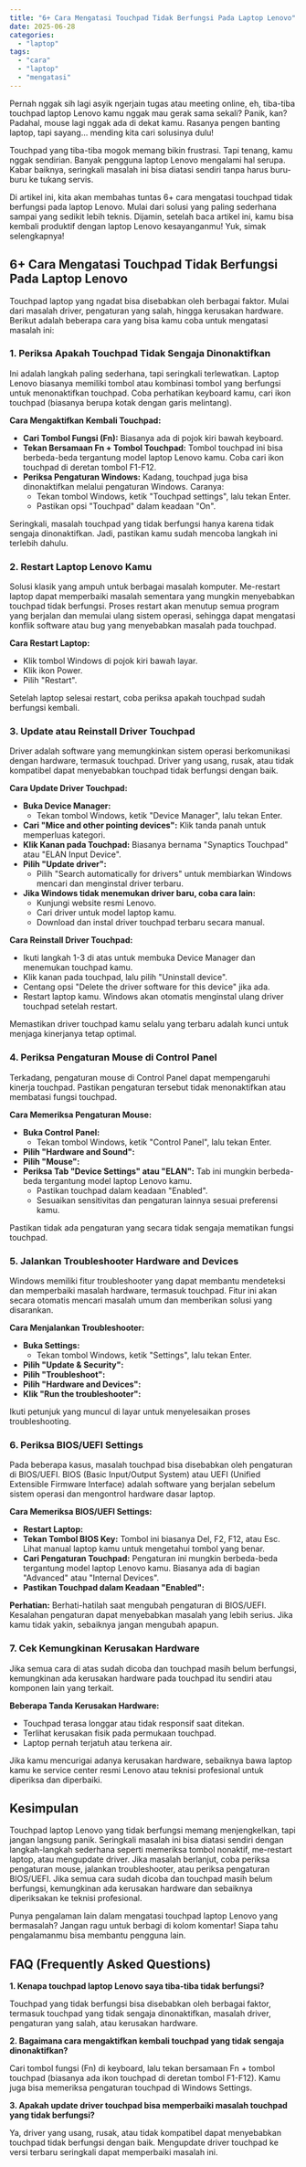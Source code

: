 ```yaml
---
title: "6+ Cara Mengatasi Touchpad Tidak Berfungsi Pada Laptop Lenovo"
date: 2025-06-28
categories: 
  - "laptop"
tags: 
  - "cara"
  - "laptop"
  - "mengatasi"
---
```


Pernah nggak sih lagi asyik ngerjain tugas atau meeting online, eh, tiba-tiba touchpad laptop Lenovo kamu nggak mau gerak sama sekali? Panik, kan? Padahal, mouse lagi nggak ada di dekat kamu. Rasanya pengen banting laptop, tapi sayang... mending kita cari solusinya dulu!

Touchpad yang tiba-tiba mogok memang bikin frustrasi. Tapi tenang, kamu nggak sendirian. Banyak pengguna laptop Lenovo mengalami hal serupa. Kabar baiknya, seringkali masalah ini bisa diatasi sendiri tanpa harus buru-buru ke tukang servis.

Di artikel ini, kita akan membahas tuntas 6+ cara mengatasi touchpad tidak berfungsi pada laptop Lenovo. Mulai dari solusi yang paling sederhana sampai yang sedikit lebih teknis. Dijamin, setelah baca artikel ini, kamu bisa kembali produktif dengan laptop Lenovo kesayanganmu! Yuk, simak selengkapnya!

## 6+ Cara Mengatasi Touchpad Tidak Berfungsi Pada Laptop Lenovo

Touchpad laptop yang ngadat bisa disebabkan oleh berbagai faktor. Mulai dari masalah driver, pengaturan yang salah, hingga kerusakan hardware. Berikut adalah beberapa cara yang bisa kamu coba untuk mengatasi masalah ini:

### 1\. Periksa Apakah Touchpad Tidak Sengaja Dinonaktifkan

Ini adalah langkah paling sederhana, tapi seringkali terlewatkan. Laptop Lenovo biasanya memiliki tombol atau kombinasi tombol yang berfungsi untuk menonaktifkan touchpad. Coba perhatikan keyboard kamu, cari ikon touchpad (biasanya berupa kotak dengan garis melintang).

**Cara Mengaktifkan Kembali Touchpad:**

- **Cari Tombol Fungsi (Fn):** Biasanya ada di pojok kiri bawah keyboard.
- **Tekan Bersamaan Fn + Tombol Touchpad:** Tombol touchpad ini bisa berbeda-beda tergantung model laptop Lenovo kamu. Coba cari ikon touchpad di deretan tombol F1-F12.
- **Periksa Pengaturan Windows:** Kadang, touchpad juga bisa dinonaktifkan melalui pengaturan Windows. Caranya:
    - Tekan tombol Windows, ketik "Touchpad settings", lalu tekan Enter.
    - Pastikan opsi "Touchpad" dalam keadaan "On".

Seringkali, masalah touchpad yang tidak berfungsi hanya karena tidak sengaja dinonaktifkan. Jadi, pastikan kamu sudah mencoba langkah ini terlebih dahulu.

### 2\. Restart Laptop Lenovo Kamu

Solusi klasik yang ampuh untuk berbagai masalah komputer. Me-restart laptop dapat memperbaiki masalah sementara yang mungkin menyebabkan touchpad tidak berfungsi. Proses restart akan menutup semua program yang berjalan dan memulai ulang sistem operasi, sehingga dapat mengatasi konflik software atau bug yang menyebabkan masalah pada touchpad.

**Cara Restart Laptop:**

- Klik tombol Windows di pojok kiri bawah layar.
- Klik ikon Power.
- Pilih "Restart".

Setelah laptop selesai restart, coba periksa apakah touchpad sudah berfungsi kembali.

### 3\. Update atau Reinstall Driver Touchpad

Driver adalah software yang memungkinkan sistem operasi berkomunikasi dengan hardware, termasuk touchpad. Driver yang usang, rusak, atau tidak kompatibel dapat menyebabkan touchpad tidak berfungsi dengan baik.

**Cara Update Driver Touchpad:**

- **Buka Device Manager:**
    - Tekan tombol Windows, ketik "Device Manager", lalu tekan Enter.
- **Cari "Mice and other pointing devices":** Klik tanda panah untuk memperluas kategori.
- **Klik Kanan pada Touchpad:** Biasanya bernama "Synaptics Touchpad" atau "ELAN Input Device".
- **Pilih "Update driver":**
    - Pilih "Search automatically for drivers" untuk membiarkan Windows mencari dan menginstal driver terbaru.
- **Jika Windows tidak menemukan driver baru, coba cara lain:**
    - Kunjungi website resmi Lenovo.
    - Cari driver untuk model laptop kamu.
    - Download dan instal driver touchpad terbaru secara manual.

**Cara Reinstall Driver Touchpad:**

- Ikuti langkah 1-3 di atas untuk membuka Device Manager dan menemukan touchpad kamu.
- Klik kanan pada touchpad, lalu pilih "Uninstall device".
- Centang opsi "Delete the driver software for this device" jika ada.
- Restart laptop kamu. Windows akan otomatis menginstal ulang driver touchpad setelah restart.

Memastikan driver touchpad kamu selalu yang terbaru adalah kunci untuk menjaga kinerjanya tetap optimal.

### 4\. Periksa Pengaturan Mouse di Control Panel

Terkadang, pengaturan mouse di Control Panel dapat mempengaruhi kinerja touchpad. Pastikan pengaturan tersebut tidak menonaktifkan atau membatasi fungsi touchpad.

**Cara Memeriksa Pengaturan Mouse:**

- **Buka Control Panel:**
    - Tekan tombol Windows, ketik "Control Panel", lalu tekan Enter.
- **Pilih "Hardware and Sound":**
- **Pilih "Mouse":**
- **Periksa Tab "Device Settings" atau "ELAN":** Tab ini mungkin berbeda-beda tergantung model laptop Lenovo kamu.
    - Pastikan touchpad dalam keadaan "Enabled".
    - Sesuaikan sensitivitas dan pengaturan lainnya sesuai preferensi kamu.

Pastikan tidak ada pengaturan yang secara tidak sengaja mematikan fungsi touchpad.

### 5\. Jalankan Troubleshooter Hardware and Devices

Windows memiliki fitur troubleshooter yang dapat membantu mendeteksi dan memperbaiki masalah hardware, termasuk touchpad. Fitur ini akan secara otomatis mencari masalah umum dan memberikan solusi yang disarankan.

**Cara Menjalankan Troubleshooter:**

- **Buka Settings:**
    - Tekan tombol Windows, ketik "Settings", lalu tekan Enter.
- **Pilih "Update & Security":**
- **Pilih "Troubleshoot":**
- **Pilih "Hardware and Devices":**
- **Klik "Run the troubleshooter":**

Ikuti petunjuk yang muncul di layar untuk menyelesaikan proses troubleshooting.

### 6\. Periksa BIOS/UEFI Settings

Pada beberapa kasus, masalah touchpad bisa disebabkan oleh pengaturan di BIOS/UEFI. BIOS (Basic Input/Output System) atau UEFI (Unified Extensible Firmware Interface) adalah software yang berjalan sebelum sistem operasi dan mengontrol hardware dasar laptop.

**Cara Memeriksa BIOS/UEFI Settings:**

- **Restart Laptop:**
- **Tekan Tombol BIOS Key:** Tombol ini biasanya Del, F2, F12, atau Esc. Lihat manual laptop kamu untuk mengetahui tombol yang benar.
- **Cari Pengaturan Touchpad:** Pengaturan ini mungkin berbeda-beda tergantung model laptop Lenovo kamu. Biasanya ada di bagian "Advanced" atau "Internal Devices".
- **Pastikan Touchpad dalam Keadaan "Enabled":**

**Perhatian:** Berhati-hatilah saat mengubah pengaturan di BIOS/UEFI. Kesalahan pengaturan dapat menyebabkan masalah yang lebih serius. Jika kamu tidak yakin, sebaiknya jangan mengubah apapun.

### 7\. Cek Kemungkinan Kerusakan Hardware

Jika semua cara di atas sudah dicoba dan touchpad masih belum berfungsi, kemungkinan ada kerusakan hardware pada touchpad itu sendiri atau komponen lain yang terkait.

**Beberapa Tanda Kerusakan Hardware:**

- Touchpad terasa longgar atau tidak responsif saat ditekan.
- Terlihat kerusakan fisik pada permukaan touchpad.
- Laptop pernah terjatuh atau terkena air.

Jika kamu mencurigai adanya kerusakan hardware, sebaiknya bawa laptop kamu ke service center resmi Lenovo atau teknisi profesional untuk diperiksa dan diperbaiki.

## Kesimpulan

Touchpad laptop Lenovo yang tidak berfungsi memang menjengkelkan, tapi jangan langsung panik. Seringkali masalah ini bisa diatasi sendiri dengan langkah-langkah sederhana seperti memeriksa tombol nonaktif, me-restart laptop, atau mengupdate driver. Jika masalah berlanjut, coba periksa pengaturan mouse, jalankan troubleshooter, atau periksa pengaturan BIOS/UEFI. Jika semua cara sudah dicoba dan touchpad masih belum berfungsi, kemungkinan ada kerusakan hardware dan sebaiknya diperiksakan ke teknisi profesional.

Punya pengalaman lain dalam mengatasi touchpad laptop Lenovo yang bermasalah? Jangan ragu untuk berbagi di kolom komentar! Siapa tahu pengalamanmu bisa membantu pengguna lain.

## FAQ (Frequently Asked Questions)

**1\. Kenapa touchpad laptop Lenovo saya tiba-tiba tidak berfungsi?**

Touchpad yang tidak berfungsi bisa disebabkan oleh berbagai faktor, termasuk touchpad yang tidak sengaja dinonaktifkan, masalah driver, pengaturan yang salah, atau kerusakan hardware.

**2\. Bagaimana cara mengaktifkan kembali touchpad yang tidak sengaja dinonaktifkan?**

Cari tombol fungsi (Fn) di keyboard, lalu tekan bersamaan Fn + tombol touchpad (biasanya ada ikon touchpad di deretan tombol F1-F12). Kamu juga bisa memeriksa pengaturan touchpad di Windows Settings.

**3\. Apakah update driver touchpad bisa memperbaiki masalah touchpad yang tidak berfungsi?**

Ya, driver yang usang, rusak, atau tidak kompatibel dapat menyebabkan touchpad tidak berfungsi dengan baik. Mengupdate driver touchpad ke versi terbaru seringkali dapat memperbaiki masalah ini.
